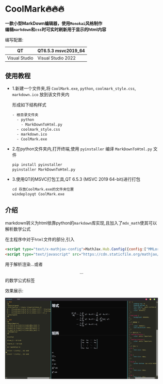 # CoolMark🔥🔥🔥

**一款小型MarkDown编辑器，使用`Monokai`风格制作**<br>
**编辑`markdown`和`css`时可实时刷新用于显示的html内容**

编写配置:

|QT|QT6.5.3 msvc2019_64|
|--|--|
|Visual Studio|Visual Studio 2022|

## 使用教程

* 1.新建一个文件夹,将 `CoolMark.exe`, `python`, `coolmark_style.css`, `markdown.ico` 放到该文件夹内

  形成如下结构样式
  
  ```
  - 根目录文件夹
    - python
      - MarkDownToHtml.py
    - coolmark_style.css
    - markdown.ico
    - CoolMark.exe
  ```

* 2.在python文件夹内,打开终端,使用 `pyinstaller` 编译 `MarkDownToHtml.py` 文件

  ```besh
  pip install pyinstaller
  pyinstaller MarkDownToHtml.py
  ```

* 3.使用QT的MSVC打包工具,QT 6.5.3 (MSVC 2019 64-bit)进行打包

  ```besh
  cd 存放CoolMark.exe的文件夹位置
  windeployqt CoolMark.exe
  ```

## 介绍

markdown转义为html依靠python的`markdown`库实现,且加入了`mdx_math`使其可以解析数学公式

在主程序中对于`html`文件的<head>部分,引入
```html
<script type="text/x-mathjax-config">MathJax.Hub.Config({config:["MMLorHTML.js"],jax:["input/TeX","output/HTML-CSS","output/NativeMML"],extensions:["MathMenu.js","MathZoom.js"]});</script>
<script type="text/javascript" src="https://cdn.staticfile.org/mathjax/2.7.7/MathJax.js"></script>
```
用于解析渲染$...$或者$$...$$的数学公式标签

效果展示:

![数学公式效果图](images/math.jpg)
